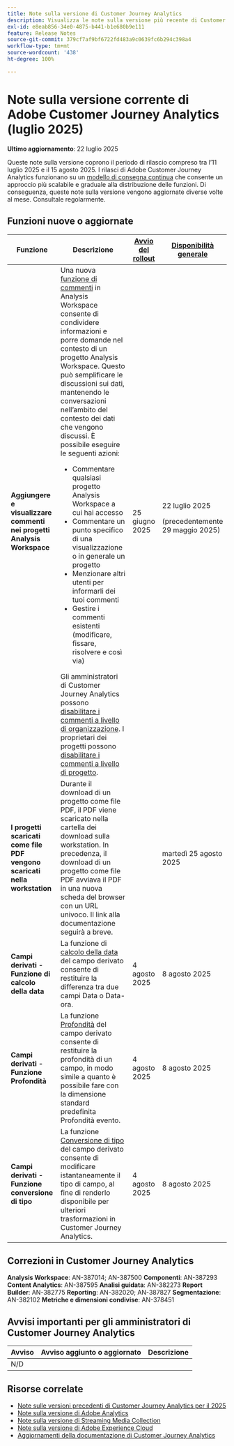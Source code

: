 ```yaml
---
title: Note sulla versione di Customer Journey Analytics
description: Visualizza le note sulla versione più recente di Customer Journey Analytics
exl-id: e8eab856-34e0-4875-b441-b1e680b9e111
feature: Release Notes
source-git-commit: 379cf7af9bf6722fd483a9c0639fc6b294c398a4
workflow-type: tm+mt
source-wordcount: '438'
ht-degree: 100%

---
```


# Note sulla versione corrente di Adobe Customer Journey Analytics (luglio 2025)

**Ultimo aggiornamento**: 22 luglio 2025


Queste note sulla versione coprono il periodo di rilascio compreso tra l’11 luglio 2025 e il 15 agosto 2025. I rilasci di Adobe Customer Journey Analytics funzionano su un [modello di consegna continua](releases.md) che consente un approccio più scalabile e graduale alla distribuzione delle funzioni. Di conseguenza, queste note sulla versione vengono aggiornate diverse volte al mese. Consultale regolarmente.

## Funzioni nuove o aggiornate

| Funzione | Descrizione | [Avvio del rollout](releases.md) | [Disponibilità generale](releases.md) |
| ----------- | ---------- | ------- | ---- |
| **Aggiungere e visualizzare commenti nei progetti Analysis Workspace** | Una nuova [funzione di commenti](https://experienceleague.adobe.com/it/docs/analytics-platform/using/cja-workspace/build-workspace-project/comment-projects) in Analysis Workspace consente di condividere informazioni e porre domande nel contesto di un progetto Analysis Workspace. Questo può semplificare le discussioni sui dati, mantenendo le conversazioni nell’ambito del contesto dei dati che vengono discussi. È possibile eseguire le seguenti azioni: <ul><li>Commentare qualsiasi progetto Analysis Workspace a cui hai accesso</li><li>Commentare un punto specifico di una visualizzazione o in generale un progetto</li><li>Menzionare altri utenti per informarli dei tuoi commenti</li><li>Gestire i commenti esistenti (modificare, fissare, risolvere e così via)</li></ul>Gli amministratori di Customer Journey Analytics possono [disabilitare i commenti a livello di organizzazione](https://experienceleague.adobe.com/it/docs/analytics-platform/using/cja-workspace/user-preferences#ims-organization-preferences). I proprietari dei progetti possono [disabilitare i commenti a livello di progetto](https://experienceleague.adobe.com/it/docs/analytics-platform/using/cja-workspace/build-workspace-project/create-projects). | 25 giugno 2025 | 22 luglio 2025 <p>(precedentemente 29 maggio 2025)</p> |
| **I progetti scaricati come file PDF vengono scaricati nella workstation** | Durante il download di un progetto come file PDF, il PDF viene scaricato nella cartella dei download sulla workstation. In precedenza, il download di un progetto come file PDF avviava il PDF in una nuova scheda del browser con un URL univoco. Il link alla documentazione seguirà a breve. | | martedì 25 agosto 2025 |
| **Campi derivati - Funzione di calcolo della data** | La funzione di [calcolo della data](/help/data-views/derived-fields/derived-fields.md#date-math) del campo derivato consente di restituire la differenza tra due campi Data o Data-ora. | 4 agosto 2025 | 8 agosto 2025 |
| **Campi derivati - Funzione Profondità** | La funzione [Profondità](/help/data-views/derived-fields/derived-fields.md#depth) del campo derivato consente di restituire la profondità di un campo, in modo simile a quanto è possibile fare con la dimensione standard predefinita Profondità evento. | 4 agosto 2025 | 8 agosto 2025 |
| **Campi derivati - Funzione conversione di tipo** | La funzione [Conversione di tipo](/help/data-views/derived-fields/derived-fields.md#typecast) del campo derivato consente di modificare istantaneamente il tipo di campo, al fine di renderlo disponibile per ulteriori trasformazioni in Customer Journey Analytics. | 4 agosto 2025 | 8 agosto 2025 |

## Correzioni in Customer Journey Analytics

**Analysis Workspace**: AN-387014; AN-387500
**Componenti**: AN-387293
**Content Analytics**: AN-387595
**Analisi guidata**: AN-382273
**Report Builder**: AN-382775
**Reporting**: AN-382020; AN-387827
**Segmentazione**: AN-382102
**Metriche e dimensioni condivise**: AN-378451


## Avvisi importanti per gli amministratori di Customer Journey Analytics

| Avviso | Avviso aggiunto o aggiornato | Descrizione |
| --- | --- | --- |
| N/D | | |

## Risorse correlate

* [Note sulle versioni precedenti di Customer Journey Analytics per il 2025](/help/release-notes/2025.md)
* [Note sulla versione di Adobe Analytics](https://experienceleague.adobe.com/docs/analytics/release-notes/latest.html?lang=it)
* [Note sulla versione di Streaming Media Collection](https://experienceleague.adobe.com/docs/media-analytics/using/additional-resources/release-notes.html?lang=it)
* [Note sulla versione di Adobe Experience Cloud](https://experienceleague.adobe.com/docs/release-notes/experience-cloud/current.html?lang=it)
* [Aggiornamenti della documentazione di Customer Journey Analytics](/help/release-notes/doc-changes.md)
